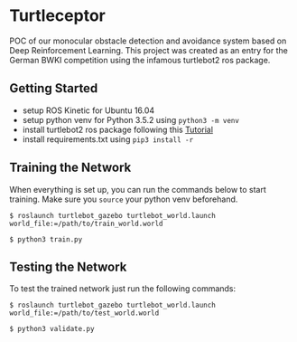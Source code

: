 # Turtleceptor
POC of our monocular obstacle detection and avoidance system based on Deep Reinforcement Learning. This project was created as an entry for the German BWKI competition using the infamous turtlebot2 ros package.


## Getting Started
- setup ROS Kinetic for Ubuntu 16.04
- setup python venv for Python 3.5.2 using `python3 -m venv`
- install turtlebot2 ros package following this [Tutorial](https://www.youtube.com/watch?v=pDps6eRyPWk)
- install requirements.txt using `pip3 install -r`


## Training the Network
When everything is set up, you can run the commands below to start training. Make sure you `source` your python venv beforehand.

```console
$ roslaunch turtlebot_gazebo turtlebot_world.launch world_file:=/path/to/train_world.world

$ python3 train.py
```

## Testing the Network
To test the trained network just run the following commands:
```console
$ roslaunch turtlebot_gazebo turtlebot_world.launch world_file:=/path/to/test_world.world

$ python3 validate.py
```